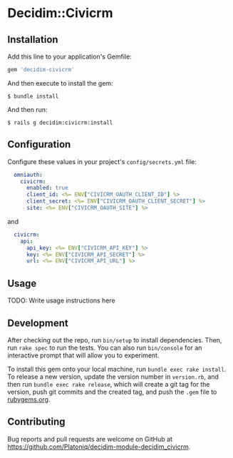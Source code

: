 # Decidim::Civicrm

## Installation

Add this line to your application's Gemfile:

```ruby
gem 'decidim-civicrm'
```

And then execute to install the gem:

    $ bundle install

And then run:

    $ rails g decidim:civicrm:install


## Configuration

Configure these values in your project's `config/secrets.yml` file:

```yaml
  omniauth:
    civicrm:
      enabled: true
      client_id: <%= ENV["CIVICRM_OAUTH_CLIENT_ID"] %>
      client_secret: <%= ENV["CIVICRM_OAUTH_CLIENT_SECRET"] %>
      site: <%= ENV["CIVICRM_OAUTH_SITE"] %>
```

and

```yaml
  civicrm:
    api:
      api_key: <%= ENV["CIVICRM_API_KEY"] %>
      key: <%= ENV["CIVICRM_API_SECRET"] %>
      url: <%= ENV["CIVICRM_API_URL"] %>
```

## Usage

TODO: Write usage instructions here

## Development

After checking out the repo, run `bin/setup` to install dependencies. Then, run `rake spec` to run the tests. You can also run `bin/console` for an interactive prompt that will allow you to experiment.

To install this gem onto your local machine, run `bundle exec rake install`. To release a new version, update the version number in `version.rb`, and then run `bundle exec rake release`, which will create a git tag for the version, push git commits and the created tag, and push the `.gem` file to [rubygems.org](https://rubygems.org).

## Contributing

Bug reports and pull requests are welcome on GitHub at https://github.com/Platoniq/decidim-module-decidim_civicrm.
